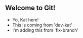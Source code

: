 ## Welcome to Git!

- Yo, Kat here!
- This is coming from 'dev-kat'
- I'm adding this from 'fix-branch'